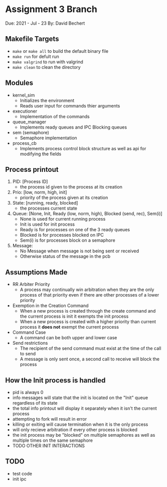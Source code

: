 # Assignment 3 Branch

Due: 2021 - Jul - 23
By: David Bechert

## Makefile Targets

- `make` or `make all` to build the default binary file
- `make run` for defult run
- `make valgrind` to run with valgrind
- `make clean` to clean the directory

## Modules

- kernel\_sim
  - Initializes the environment
  - Reads user input for commands thier arguments
- executioner
  - Implementation of the commands
- queue\_manager
  - Implements ready queues and IPC Blocking queues
- sem (semaphore)
  - Semaphore implementation
- process\_cb
  - Implements process control block structure as well as api for modifying the fields

## Process printout

1. PID: [Process ID]
    - the process id given to the process at its creation
2. Prio: [low, norm, high, init]
    - priority of the process given at its creation
3. State: [running, ready, blocked]
    - the processes current state
4. Queue: [None, Init, Ready (low, norm, high), Blocked (send, rec), Sem(i)]
    - None is used for current running process
    - Init is used for init process
    - Ready is for processes on one of the 3 ready queues
    - Blocked is for processes blocked on IPC
    - Sem(i) is for processes block on a semaphore
5. Message:
    - No Message when message is not being sent or received
    - Otherwise status of the message in the pcb

## Assumptions Made

- RR Arbiter Priority
  - A process may continually win arbitration when they are the only process of that priority even if there are other processes of a lower priority
- Exemption in the Creation Command
  - When a new process is created through the create command and the current process is init it exempts the init process
  - When a new process is created with a higher priority than current process it **does not** exempt the current process
- Command Case
  - A command can be both upper and lower case
- Send restrictions
  - The recipient of the send command must exist at the time of the call to send
  - A message is only sent once, a second call to receive will block the process

## How the Init process is handled

- pid is always 0
- info messages will state that the init is located on the "Init" queue regardless of its state
- the total info printout will display it separately when it isn't the current process
- attempting to fork will result in error
- killing or exiting will cause termination when it is the only process
- will only recieve arbitration if every other process is blocked
- the init process may be "blocked" on multiple semaphores as well as multiple times on the same semaphore
- TODO OTHER INIT INTERACTIONS

## TODO

- test code
- init ipc
